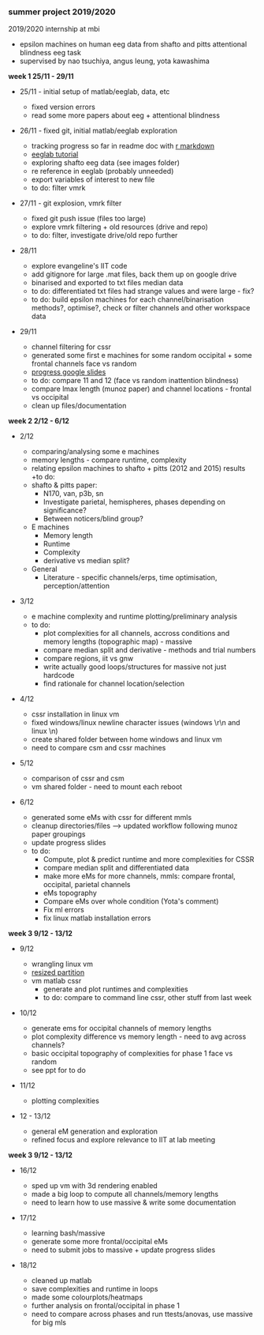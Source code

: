 ### **summer project 2019/2020**
2019/2020 internship at mbi

* epsilon machines on human eeg data from shafto and pitts attentional blindness eeg task
* supervised by nao tsuchiya, angus leung, yota kawashima

**week 1 25/11 - 29/11**

* 25/11 - initial setup of matlab/eeglab, data, etc
  + fixed version errors
  + read some more papers about eeg + attentional blindness 

* 26/11 - fixed git, initial matlab/eeglab exploration
  + tracking progress so far in readme doc with [r markdown](https://rmarkdown.rstudio.com/authoring_basics.html)
  + [eeglab tutorial](https://sccn.ucsd.edu/wiki/Main_Page)
  + exploring shafto eeg data (see images folder)
  + re reference in eeglab (probably unneeded)
  + export variables of interest to new file
  + to do: filter vmrk 
  
* 27/11 - git explosion, vmrk filter
  + fixed git push issue (files too large)
  + explore vmrk filtering + old resources (drive and repo)
  + to do: filter, investigate drive/old repo further
  
* 28/11
  + explore evangeline's IIT code
  + add gitignore for large .mat files, back them up on google drive
  + binarised and exported to txt files median data
  + to do: differentiated txt files had strange values and were large - fix?
  + to do: build epsilon machines for each channel/binarisation methods?, optimise?, check or filter channels and other workspace data
   
* 29/11
  + channel filtering for cssr
  + generated some first e machines for some random occipital + some frontal channels face vs random
  + [progress google slides](https://docs.google.com/presentation/d/1J-2n9FFrJaEmSmRfWbBLfJKwWVFQu98Cbb28ATD8ZoI/edit?usp=sharing)
  + to do: compare 11 and 12 (face vs random inattention blindness)
  + compare lmax length (munoz paper) and channel locations - frontal vs occipital
  + clean up files/documentation

**week 2 2/12 - 6/12**

* 2/12 
  + comparing/analysing some e machines
  + memory lengths - compare runtime, complexity
  + relating epsilon machines to shafto + pitts (2012 and 2015) results
  +to do:
  + shafto & pitts paper:
    + N170, van, p3b, sn
    + Investigate parietal, hemispheres, phases depending on significance?
    + Between noticers/blind group?
  + E machines 
    + Memory length
    + Runtime
    + Complexity
    + derivative vs median split?
  + General
    + Literature - specific channels/erps, time optimisation, perception/attention
    
* 3/12
  + e machine complexity and runtime plotting/preliminary analysis
  + to do: 
    + plot complexities for all channels, accross conditions and memory lengths (topographic map) - massive
    + compare median split and derivative - methods and trial numbers
    + compare regions, iit vs gnw
    + write actually good loops/structures for massive not just hardcode
    + find rationale for channel location/selection

* 4/12
  + cssr installation in linux vm
  + fixed windows/linux newline character issues (windows \r\n and linux \n)
  + create shared folder between home windows and linux vm
  + need to compare csm and cssr machines
  
* 5/12
  + comparison of cssr and csm
  + vm shared folder - need to mount each reboot
  
* 6/12
  + generated some eMs with cssr for different mmls
  + cleanup directories/files --> updated workflow following munoz paper groupings
  + update progress slides
  + to do:
    + Compute, plot & predict runtime and more complexities for CSSR
    + compare median split and differentiated data
    + make more eMs for more channels, mmls: compare frontal, occipital, parietal channels
    + eMs topography
    + Compare eMs over whole condition (Yota's comment)
    + Fix ml errors
    + fix linux matlab installation errors

**week 3 9/12 - 13/12**

* 9/12
  + wrangling linux vm
  + [resized partition](http://derekmolloy.ie/resize-a-virtualbox-disk)
  + vm matlab cssr
    + generate and plot runtimes and complexities
    + to do: compare to command line cssr, other stuff from last week
    
* 10/12
  + generate ems for occipital channels of memory lengths
  + plot complexity difference vs memory length - need to avg across channels?
  + basic occipital topography of complexities for phase 1 face vs random
  + see ppt for to do

* 11/12
  + plotting complexities
  
* 12 - 13/12
  + general eM generation and exploration
  + refined focus and explore relevance to IIT at lab meeting

**week 3 9/12 - 13/12**

* 16/12
  + sped up vm with 3d rendering enabled
  + made a big loop to compute all channels/memory lengths
  + need to learn how to use massive & write some documentation
  
* 17/12
  + learning bash/massive
  + generate some more frontal/occipital eMs
  + need to submit jobs to massive + update progress slides

* 18/12
  + cleaned up matlab 
  + save complexities and runtime in loops
  + made some colourplots/heatmaps
  + further analysis on frontal/occipital in phase 1
  + need to compare across phases and run ttests/anovas, use massive for big mls